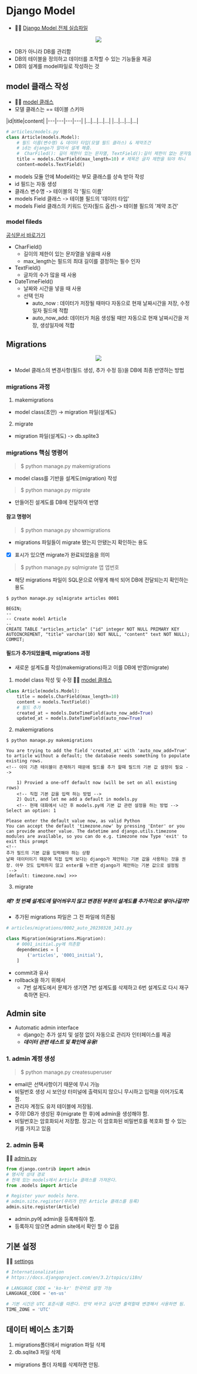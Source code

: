 # Django Model
- 👩‍💻 [Django Model 전체 실습파일](./model_practice/)

<p align="center">
<img src = 'https://user-images.githubusercontent.com/39366835/228477058-c1e8b3d8-3f9d-465c-9023-0be7730dd914.PNG'>
</p>

- DB가 아니라 DB를 관리함
- DB의 테이블을 정의하고 데이터를 조작할 수 있는 기능들을 제공
- DB의 설계를 model파일로 작성하는 것

## model 클래스 작성
- 👩‍💻 [model 클래스](./model_practice/articles/models.py)
- 모델 클래스는 == 테이블 스키마

|id|title|content|
|---|---|---|---|
|...|...|...|...|
|...|...|...|...|

```py
# articles/models.py
class Article(models.Model):
    # 필드 이름(변수명) & 데이터 타입(모델 필드 클라스) & 제약조건
    # id는 django가 알아서 설계 해줌.
    #  CharFiled(): 길이 제한이 있는 문자열, TextField():길이 제한이 없는 문자열
    title = models.CharField(max_length=10) # 제목은 글자 제한을 둬야 하니
    content=models.TextField()
```

- models 모듈 안에 Model라는 부모 클래스를 상속 받아 작성
- id 필드는 자동 생성
- 클래스 변수명 -> 테이블의 각 '필드 이름'
- models Field 클래스 -> 테이블 필드의 '데이터 타입'
- models Field 클래스의 키워드 인자(필드 옵션)-> 테이블 필드의 '제약 조건'

### model fileds
[공식문서 바로가기](https://docs.djangoproject.com/en/4.1/ref/models/fields/)

- CharField()
    - 길이의 제한이 있는 문자열을 넣을때 사용
    - max_length는 필드의 최대 길이를 결정하는 필수 인자
- TextField()
    - 글자의 수가 많을 때 사용
- DateTimeField()
    - 날짜와 시간을 넣을 때 사용
    - 선택 인자
        - auto_now : 데이터가 저장될 때마다 자동으로 현재 날짜시간을 저장, 수정일자 필드에 적합
        - auto_now_add: 데이터가 처음 생성될 때만 자동으로 현재 날짜시간을 저장, 생성일자에 적합

## Migrations

<p align="center">
<img src = 'https://user-images.githubusercontent.com/39366835/228477075-736dab12-6251-482b-9313-3fb0db897739.PNG'>
</p>

- Model 클래스의 변경사항(필드 생성, 추가 수정 등)을 DB에 최종 반영하는 방법
### migrations 과정

1. makemigrations
- model class(초안) -> migration 파일(설계도)
2. migrate
- migration 파일(설계도) -> db.splite3

### migrations 핵심 명령어

> $ python manage.py makemigrations

- model class를 기반을 설계도(migration) 작성

> $ python manage.py migrate

- 만들어진 설계도를 DB에 전달하여 반영

#### 참고 명령어

> $ python manage.py showmigrations

- migrations 파일들이 migrate 됐는지 안됐는지 확인하는 용도
- [X] 표시가 있으면 migrate가 완료되었음을 의미

> $ python manage.py sqlmigrate 앱 앱번호

- 해당 migrations 파일이 SQL문으로 어떻게 해석 되어 DB에 전달되는지 확인하는 용도

```
$ python manage.py sqlmigrate articles 0001

BEGIN;
--
-- Create model Article
--
CREATE TABLE "articles_article" ("id" integer NOT NULL PRIMARY KEY AUTOINCREMENT, "title" varchar(10) NOT NULL, "content" text NOT NULL);
COMMIT;
```


#### 필드가 추가되었을때, migrations 과정
- 새로운 설계도를 작성(makemigrations)하고 이를 DB에 반영(migrate)

1. model class 작성 및 수정
👩‍💻 [model 클래스](./model_practice/articles/models.py)

```py
class Article(models.Model):
    title = models.CharField(max_length=10)
    content = models.TextField()
    # 필드 추가
    created_at = models.DateTimeField(auto_now_add=True)
    updated_at = models.DateTimeField(auto_now=True)
```

2. makemigrations

```
$ python manage.py makemigrations

You are trying to add the field 'created_at' with 'auto_now_add=True' to article without a default; the database needs something to populate existing rows.
<!-- 이미 기존 테이블이 존재하기 때문에 필드를 추가 할때 필드의 기본 값 설정이 필요 -->

    1) Provied a one-off default now (will be set on all existing rows)
    <!-- 직접 기본 값을 입력 하는 방법 -->
    2) Quit, and let me add a default in models.py
    <!-- 현재 대화에서 나간 후 models.py에 기본 값 관련 설정을 하는 방법 -->
Select an option: 1

Please enter the default value now, as valid Python
You can accept the default 'timezone.now' by pressing 'Enter' or you can provide another value. The datetime and django.utils.timezone modules are available, so you can do e.g. timezone now Type 'exit' to exit this prompt
<!-- 
추가 필드의 기본 값을 입력해야 하는 상황 
날짜 데이터이기 때문에 직접 입력 보다는 django가 제안하는 기본 값을 사용하는 것을 권장. 아무 것도 입력하지 않고 enter를 누르면 django가 제안하는 기본 값으로 설정됨
 -->
[default: timezone.now] >>>
```
3. migrate


##### 왜? 첫 번째 설계도에 덮어씌우지 않고 변경된 부분의 설계도를 추가적으로 쌓아나갈까?
- 추가된 migrations 파일은 그 전 파일에 의존됨

```py
# articles/migrations/0002_auto_20230328_1431.py

class Migration(migrations.Migration):
    # 0001_initial.py에 의존함
    dependencies = [
        ('articles', '0001_initial'),
    ]
```

- commit과 유사
- rollback을 하기 위해서
    - 7번 설계도에서 문제가 생기면 7번 설계도를 삭제하고 6번 설계도로 다시 재구축하면 된다.

## Admin site

- Automatic admin interface
    - django는 추가 설치 및 설정 없이 자동으로 관리자 인터페이스를 제공
    - ***데이터 관련 테스트 및 확인에 유용!***

### 1. admin 계정 생성

> $ python manage.py createsuperuser

- email은 선택사항이기 때문에 무시 가능
- 비밀번호 생성 시 보안상 터미널에 출력되지 않으니 무시하고 입력을 이어가도록 함.
- 관리자 계정도 유저 테이블에 저장됨.
- 주의! DB가 생성된 후(migrate 한 후)에 admin을 생성해야 함.
- 비밀번호는 암호화되서 저장함. 장고는 이 암호화된 비밀번호를 복호화 할 수 있는 키를 가지고 있음

### 2. admin 등록
👩‍💻 [admin.py](./model_practice/articles/admin.py)

```py
from django.contrib import admin
# 명시적 상대 경로
# 현재 있는 models에서 Article 클래스를 가져온다.
from .models import Article 

# Register your models here.
# admin.site.register(우리가 만든 Article 클래스를 등록)
admin.site.register(Article)
```

- admin.py에 admin을 등록해줘야 함.
- 등록하지 않으면 admin site에서 확인 할 수 없음

## 기본 설정
👩‍💻 [settings](./model_practice/curd/settings.py)
```py
# Internationalization
# https://docs.djangoproject.com/en/3.2/topics/i18n/

# LANGUAGE_CODE = 'ko-kr' 한국어로 설정 가능
LANGUAGE_CODE = 'en-us'

# 기본 시간은 UTC 표준시를 따른다. 만약 바꾸고 싶다면 출력할때 변경해서 사용하면 됨.
TIME_ZONE = 'UTC'
```

## 데이터 베이스 초기화

1. migrations폴더에서 migration 파일 삭제
2. db.sqlite3 파일 삭제

- migrations 폴더 자체를 삭제하면 안됨.